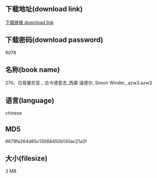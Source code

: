 ## 下载地址(download link)
[下载链接 download link](https://voluble-croquembouche-d321dc.netlify.app/?s=270%E3%80%81%E6%97%A5%E8%80%B3%E6%9B%BC%E5%B0%BC%E4%BA%9A+_+%E5%8F%A4%E4%BB%8A%E5%BE%B7%E6%84%8F%E5%BF%97_%E8%A5%BF%E8%92%99%C2%B7%E6%B8%A9%E5%BE%B7%E5%B0%94%2C+Simon+Winder_.azw3)

## 下载密码(download password)
8078

## 名称(book name)
270、日耳曼尼亚 _ 古今德意志_西蒙·温德尔, Simon Winder_.azw3.azw3

## 语言(language)
chinese

## MD5
6679fa264d85c13068450b130ac21a2f

## 大小(filesize)
3 MB
